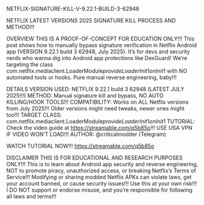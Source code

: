 NETFLIX-SIGNATURE-KILL-V-9.22.1-BUILD-3-62948

NETFLIX LATEST VERSIONS 2025 SIGNATURE KILL PROCESS AND METHOD!!!




OVERVIEW
THIS IS A PROOF-OF-CONCEPT FOR EDUCATION ONLY!!!
This post shows how to manually bypass signature verification in Netflix Android app (VERSION 9.22.1 build 3 62948, July 2025). It’s for devs and security nerds who wanna dig into Android app protections like DexGuard! We’re targeting the class com.netflix.mediaclient.LoaderModule$provideLoaderInit$1$onInit$1 with NO automated tools or hooks. Pure manual reverse engineering, baby!!!




DETAILS
VERSION USED: NETFLIX 9.22.1 build 3 62948 (LATEST JULY 2025!!!)
METHOD: Manual signature kill and bypass, NO AUTO KILLING/HOOK TOOLS!!!
COMPATIBILITY: Works on ALL Netflix versions from July 2025!!! Older versions might need tweaks, newer ones might too!!!
TARGET CLASS: com.netflix.mediaclient.LoaderModule$provideLoaderInit$1$onInit$1
TUTORIAL: Check the video guide at https://streamable.com/q5b85o!!! USE USA VPN IF VIDEO WON’T LOAD!!!
AUTHOR: @criticalmodder (Telegram)




WATCH TUTORIAL NOW!!!
https://streamable.com/q5b85o




DISCLAIMER
THIS IS FOR EDUCATIONAL AND RESEARCH PURPOSES ONLY!!!
This is to learn about Android app security and reverse engineering, NOT to promote piracy, unauthorized access, or breaking Netflix’s Terms of Service!!! Modifying or sharing modded Netflix APKs can violate laws, get your account banned, or cause security issues!!! Use this at your own risk!!! I DO NOT support or endorse misuse, and you’re responsible for following all laws and terms!!!
